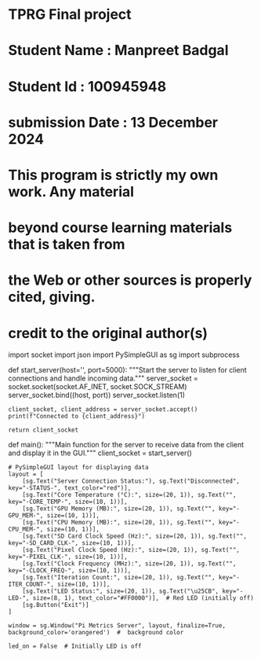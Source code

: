# TPRG Final project
# Student Name : Manpreet Badgal
# Student Id : 100945948
# submission Date : 13 December 2024 
# This program is strictly my own work. Any material
# beyond course learning materials that is taken from
# the Web or other sources is properly cited, giving.
# credit to the original author(s)



import socket
import json
import PySimpleGUI as sg
import subprocess

def start_server(host='', port=5000):
    """Start the server to listen for client connections and handle incoming data."""
    server_socket = socket.socket(socket.AF_INET, socket.SOCK_STREAM)
    server_socket.bind((host, port))
    server_socket.listen(1)

   
    client_socket, client_address = server_socket.accept()
    print(f"Connected to {client_address}")

    return client_socket
def main():
    """Main function for the server to receive data from the client and display it in the GUI."""
    client_socket = start_server()

    # PySimpleGUI layout for displaying data
    layout = [
        [sg.Text("Server Connection Status:"), sg.Text("Disconnected", key="-STATUS-", text_color="red")],
        [sg.Text("Core Temperature (°C):", size=(20, 1)), sg.Text("", key="-CORE_TEMP-", size=(10, 1))],
        [sg.Text("GPU Memory (MB):", size=(20, 1)), sg.Text("", key="-GPU_MEM-", size=(10, 1))],
        [sg.Text("CPU Memory (MB):", size=(20, 1)), sg.Text("", key="-CPU_MEM-", size=(10, 1))],
        [sg.Text("SD Card Clock Speed (Hz):", size=(20, 1)), sg.Text("", key="-SD_CARD_CLK-", size=(10, 1))],
        [sg.Text("Pixel Clock Speed (Hz):", size=(20, 1)), sg.Text("", key="-PIXEL_CLK-", size=(10, 1))],
        [sg.Text("Clock Frequency (MHz):", size=(20, 1)), sg.Text("", key="-CLOCK_FREQ-", size=(10, 1))],
        [sg.Text("Iteration Count:", size=(20, 1)), sg.Text("", key="-ITER_COUNT-", size=(10, 1))],
        [sg.Text("LED Status:", size=(20, 1)), sg.Text("\u25CB", key="-LED-", size=(8, 1), text_color="#FF0000")],  # Red LED (initially off)
        [sg.Button("Exit")]
    ]

    window = sg.Window("Pi Metrics Server", layout, finalize=True, background_color='orangered')  #  background color

    led_on = False  # Initially LED is off
